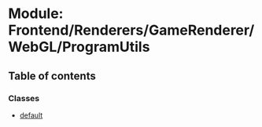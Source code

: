 # Module: Frontend/Renderers/GameRenderer/WebGL/ProgramUtils

## Table of contents

### Classes

- [default](../classes/Frontend_Renderers_GameRenderer_WebGL_ProgramUtils.default.md)
